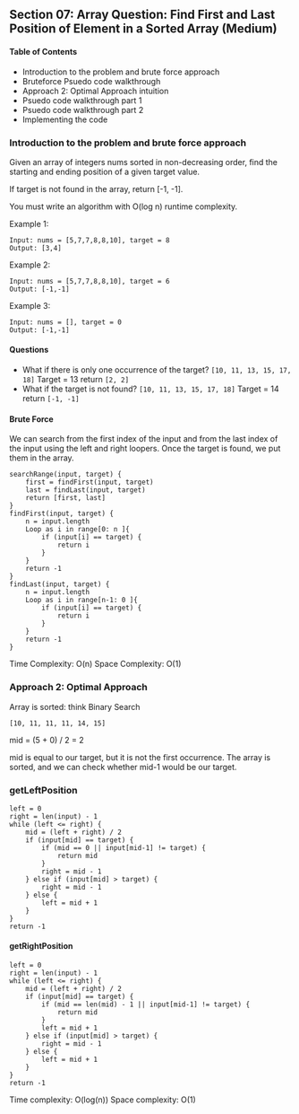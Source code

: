 ## Section 07: Array Question: Find First and Last Position of Element in a Sorted Array (Medium)

#### Table of Contents
- Introduction to the problem and brute force approach
- Bruteforce Psuedo code walkthrough
- Approach 2: Optimal Approach intuition
- Psuedo code walkthrough part 1
- Psuedo code walkthrough part 2
- Implementing the code


### Introduction to the problem and brute force approach
Given an array of integers nums sorted in non-decreasing order, 
find the starting and ending position of a given target value.

If target is not found in the array, return [-1, -1].

You must write an algorithm with O(log n) runtime complexity.

Example 1:
```
Input: nums = [5,7,7,8,8,10], target = 8
Output: [3,4]
```

Example 2:
```
Input: nums = [5,7,7,8,8,10], target = 6
Output: [-1,-1]
```

Example 3:
```
Input: nums = [], target = 0
Output: [-1,-1]
```

#### Questions
- What if there is only one occurrence of the target?
  `[10, 11, 13, 15, 17, 18]` Target = 13
  return `[2, 2]`
- What if the target is not found?
  `[10, 11, 13, 15, 17, 18]` Target = 14
  return `[-1, -1]`


#### Brute Force
We can search from the first index of the input and
from the last index of the input using the left
and right loopers. Once the target is found, 
we put them in the array. 

```
searchRange(input, target) {
    first = findFirst(input, target)
    last = findLast(input, target)
    return [first, last]
}
findFirst(input, target) {
    n = input.length
    Loop as i in range[0: n ]{
        if (input[i] == target) {
            return i
        }
    }
    return -1
}
findLast(input, target) {
    n = input.length
    Loop as i in range[n-1: 0 ]{
        if (input[i] == target) {
            return i
        }
    }
    return -1
}
```
Time Complexity: O(n)
Space Complexity: O(1)


### Approach 2: Optimal Approach
Array is sorted: think Binary Search

`[10, 11, 11, 11, 14, 15]`

mid = (5 + 0) / 2 = 2

mid is equal to our target, but it is not the first
occurrence. The array is sorted, and we can check
whether mid-1 would be our target.

### getLeftPosition
```
left = 0
right = len(input) - 1
while (left <= right) {
    mid = (left + right) / 2
    if (input[mid] == target) {
        if (mid == 0 || input[mid-1] != target) {
            return mid
        }
        right = mid - 1
    } else if (input[mid] > target) {
        right = mid - 1
    } else {
        left = mid + 1
    }
}
return -1
```

#### getRightPosition
```
left = 0
right = len(input) - 1
while (left <= right) {
    mid = (left + right) / 2
    if (input[mid] == target) {
        if (mid == len(mid) - 1 || input[mid-1] != target) {
            return mid
        }
        left = mid + 1
    } else if (input[mid] > target) {
        right = mid - 1
    } else {
        left = mid + 1
    }
}
return -1
```

Time complexity: O(log(n))
Space complexity: O(1)